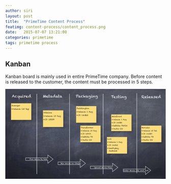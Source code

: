 ```yaml
---
author: siri
layout: post
title:  "PrimeTime Content Process"
featimg: content-process/content_process.png
date:   2015-07-07 13:21:00
categories: primetime
tags: primetime process
---
```


Kanban
------
Kanban board is mainly used in entire PrimeTime company. Before content is released to the customer, the content must be processed in 5 steps.

![Kanban](/img/content-process/content_process.png)


